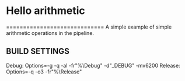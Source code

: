 # Hello arithmetic
=============================
A simple example of simple arithmetic operations in the pipeline.

BUILD SETTINGS
-----------
Debug: Options=-g -q -al -fr"%\Debug" -d"_DEBUG" -mv6200
Release: Options=-q -o3 -fr"%\Release"